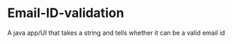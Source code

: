 # Email-ID-validation
A java app/UI that takes a string and tells whether it can be a valid email id
